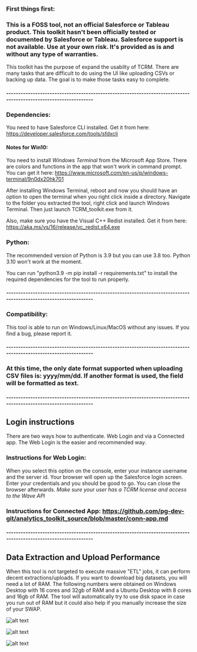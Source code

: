 ### First things first: 

### This is a FOSS tool, not an official Salesforce or Tableau product. This toolkit hasn't been officially tested or documented by Salesforce or Tableau. Salesforce support is not available. Use at your own risk. It's provided as is and without any type of warranties.

This toolkit has the purpose of expand the usabilty of TCRM. There are many tasks that are difficult to do using the UI like uploading CSVs or backing up data. The goal is to make those tasks easy to complete.

#### ----------------------------------------------------------------------------------------------------------------

### Dependencies:
You need to have Salesforce CLI installed. Get it from here: https://developer.salesforce.com/tools/sfdxcli

#### Notes for Win10: 
You need to install *Windows Terminal* from the Microsoft App Store. There are colors and functions in the app that won't work in command prompt. You can get it here: https://www.microsoft.com/en-us/p/windows-terminal/9n0dx20hk701

After installing Windows Terminal, reboot and now you should have an option to open the terminal when you right click inside a directory.
Navigate to the folder you extracted the tool, right click and launch Windows Terminal.
Then just launch TCRM_toolkit.exe from it.

Also, make sure you have the Visual C++ Redist installed. Get it from here: https://aka.ms/vs/16/release/vc_redist.x64.exe

### Python:
The recommended version of Python is 3.9 but you can use 3.8 too. Python 3.10 won't work at the moment.

You can run "python3.9 -m pip install -r requirements.txt" to install the required dependencies for the tool to run properly.

#### ----------------------------------------------------------------------------------------------------------------

### Compatibility:
This tool is able to run on Windows/Linux/MacOS without any issues. If you find a bug, please report it.

#### ----------------------------------------------------------------------------------------------------------------

### At this time, the only date format supported when uploading CSV files is: yyyy/mm/dd. If another format is used, the field will be formatted as text.

#### ----------------------------------------------------------------------------------------------------------------

## Login instructions

There are two ways how to authenticate. Web Login and via a Connected app. The Web Login is the easier and recommended way.

### Instructions for Web Login:

When you select this option on the console, enter your instance username and the server id. Your browser will open up the Salesforce login screen. Enter your credentials and you should be good to go. You can close the browser afterwards. *Make sure your user has a TCRM license and access to the Wave API*

### Instructions for Connected App: https://github.com/pg-dev-git/analytics_toolkit_source/blob/master/conn-app.md

#### ----------------------------------------------------------------------------------------------------------------

## Data Extraction and Upload Performance

When this tool is not targeted to execute massive "ETL" jobs, it can perform decent extractions/uploads. 
If you want to download big datasets, you will need a lot of RAM.
The following numbers were obtained on Windows Desktop with 16 cores and 32gb of RAM and a Ubuntu Desktop with 8 cores and 16gb of RAM.
The tool will automatically try to use disk space in case you run out of RAM but it could also help if you manually increase the size of your SWAP.

![alt text](https://i.ibb.co/CMptHth/perf-table.jpg)

![alt text](https://i.ibb.co/vQnwHNg/16.jpg)

![alt text](https://i.ibb.co/kGtNx3g/32.jpg)
